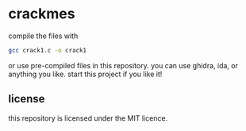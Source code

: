 # crackmes
compile the files with 
```bash
gcc crack1.c -o crack1
```
or use pre-compiled files in this repository.
you can use ghidra, ida, or anything you like.
start this project if you like it!

## license
this repository is licensed under the MIT licence.
